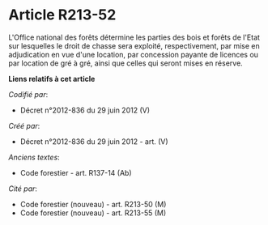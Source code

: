 # Article R213-52

L'Office national des forêts détermine les parties des bois et forêts de l'Etat sur lesquelles le droit de chasse sera
exploité, respectivement, par mise en adjudication en vue d'une location, par concession payante de licences ou par location
de gré à gré, ainsi que celles qui seront mises en réserve.

**Liens relatifs à cet article**

_Codifié par_:

  - Décret n°2012-836 du 29 juin 2012 (V)

_Créé par_:

  - Décret n°2012-836 du 29 juin 2012 - art. (V)

_Anciens textes_:

  - Code forestier - art. R137-14 (Ab)

_Cité par_:

  - Code forestier (nouveau) - art. R213-50 (M)
  - Code forestier (nouveau) - art. R213-55 (M)
